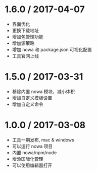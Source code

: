 1.6.0 / 2017-04-07
==================

* 界面优化
* 更换下载地址
* 增加包管理功能
* 增加源策略
* 增加 nowa 和 package.json 可视化配置
* 工具官网上线

1.5.0 / 2017-03-31
==================

* 移除内置 nowa 模块，减小体积
* 增加自定义模板设置
* 增加自定义命令

1.0.0 / 2017-03-08
==================

* 工具一期发布, mac & windows
* 可以运行 nowa 项目
* 内置 nowa/npm/node
* 增添国际化管理
* 可以使用编辑器打开
